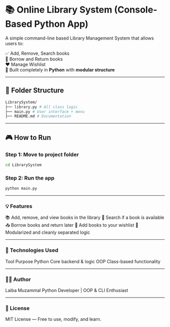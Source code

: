 # 📚 Online Library System (Console-Based Python App)

A simple command-line based Library Management System that allows users to:

✅ Add, Remove, Search books  
📖 Borrow and Return books  
❤️ Manage Wishlist  
🧠 Built completely in **Python** with **modular structure**

---

## 📁 Folder Structure

```bash
LibrarySystem/
├── library.py # All class logic
├── main.py # User interface + menu
├── README.md # Documentation
```

---

## 🎮 How to Run

### Step 1: Move to project folder

```bash
cd LibrarySystem
```

### Step 2: Run the app
```bash
python main.py
```

---

### 💡 Features
📚 Add, remove, and view books in the library
🔎 Search if a book is available
📥 Borrow books and return later
📌 Add books to your wishlist
🧩 Modularized and cleanly separated logic

---

### 🔧 Technologies Used
Tool	Purpose
Python	Core backend & logic
OOP	Class-based functionality

---

### 👩‍💻 Author
Laiba Muzammal
Python Developer | OOP & CLI Enthusiast

---

### 📝 License
MIT License — Free to use, modify, and learn.
